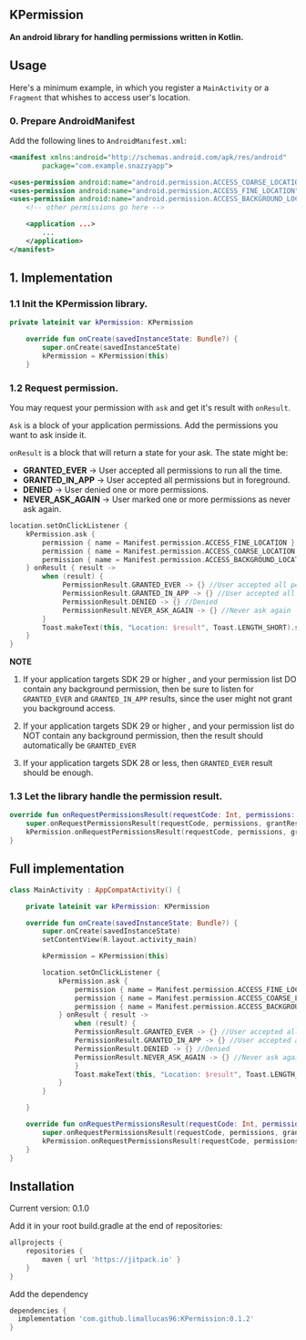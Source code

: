 

## KPermission
**An android library for handling permissions written in Kotlin.**

## Usage

Here's a minimum example, in which you register a `MainActivity` or a `Fragment` that whishes to access user's location. 

### 0. Prepare AndroidManifest

Add the following lines to `AndroidManifest.xml`:
 
```xml
<manifest xmlns:android="http://schemas.android.com/apk/res/android"
        package="com.example.snazzyapp">

<uses-permission android:name="android.permission.ACCESS_COARSE_LOCATION" />  
<uses-permission android:name="android.permission.ACCESS_FINE_LOCATION" />  
<uses-permission android:name="android.permission.ACCESS_BACKGROUND_LOCATION" />
    <!-- other permissions go here -->

    <application ...>
        ...
    </application>
</manifest>
```

## 1. Implementation

### 1.1 Init the KPermission library.

```kotlin
private lateinit var kPermission: KPermission

    override fun onCreate(savedInstanceState: Bundle?) {
        super.onCreate(savedInstanceState)
        kPermission = KPermission(this)
    }
```

### 1.2 Request permission.

You may request your permission with `ask` and get it's result with `onResult`.

`Ask` is a block of your application permissions. Add the permissions you want to ask inside it.

`onResult` is a block that will return a state for your ask. 
The state might be: 

 - **GRANTED_EVER** -> User accepted all permissions to run all the time. 
 - **GRANTED_IN_APP** -> User accepted all permissions but in foreground. 
 - **DENIED** -> User denied one or more permissions.
 - **NEVER_ASK_AGAIN** -> User marked one or more permissions as never ask again.

```kotlin
location.setOnClickListener {
    kPermission.ask {
        permission { name = Manifest.permission.ACCESS_FINE_LOCATION }
        permission { name = Manifest.permission.ACCESS_COARSE_LOCATION }
        permission { name = Manifest.permission.ACCESS_BACKGROUND_LOCATION }
    } onResult { result ->
        when (result) {
           	 PermissionResult.GRANTED_EVER -> {} //User accepted all permissions
           	 PermissionResult.GRANTED_IN_APP -> {} //User accepted all permissions but in foreground
          	 PermissionResult.DENIED -> {} //Denied
           	 PermissionResult.NEVER_ASK_AGAIN -> {} //Never ask again
        }
        Toast.makeText(this, "Location: $result", Toast.LENGTH_SHORT).show()
    }
}
```

**NOTE**

 1. If your application targets SDK 29 or higher , and your permission list DO contain any background permission, then be sure to listen for `GRANTED_EVER` and `GRANTED_IN_APP` results, since the user might not grant you background access.
 
 
 2. If your application targets SDK 29 or higher , and your permission list do NOT contain any background permission, then the result should automatically be `GRANTED_EVER` 


 3. If your application targets SDK 28 or less, then `GRANTED_EVER` result should be enough.


### 1.3 Let the library handle the permission result. 

```kotlin
override fun onRequestPermissionsResult(requestCode: Int, permissions: Array<out String>, grantResults: IntArray) {
    super.onRequestPermissionsResult(requestCode, permissions, grantResults)
    kPermission.onRequestPermissionsResult(requestCode, permissions, grantResults)
}
```

## Full implementation

```kotlin
class MainActivity : AppCompatActivity() {

    private lateinit var kPermission: KPermission

    override fun onCreate(savedInstanceState: Bundle?) {
        super.onCreate(savedInstanceState)
        setContentView(R.layout.activity_main)

        kPermission = KPermission(this)

        location.setOnClickListener {
            kPermission.ask {
                permission { name = Manifest.permission.ACCESS_FINE_LOCATION }
                permission { name = Manifest.permission.ACCESS_COARSE_LOCATION }
                permission { name = Manifest.permission.ACCESS_BACKGROUND_LOCATION }
            } onResult { result ->
                when (result) {
           		PermissionResult.GRANTED_EVER -> {} //User accepted all permissions
           		PermissionResult.GRANTED_IN_APP -> {} //User accepted all permissions but in foreground
           		PermissionResult.DENIED -> {} //Denied
           		PermissionResult.NEVER_ASK_AGAIN -> {} //Never ask again
                }
                Toast.makeText(this, "Location: $result", Toast.LENGTH_SHORT).show()
            }
        }

    }

    override fun onRequestPermissionsResult(requestCode: Int, permissions: Array<out String>, grantResults: IntArray) {
        super.onRequestPermissionsResult(requestCode, permissions, grantResults)
        kPermission.onRequestPermissionsResult(requestCode, permissions, grantResults)
    }
}
```

## Installation

Current version: 0.1.0

Add it in your root build.gradle at the end of repositories:

```groovy
allprojects {
	repositories {
		maven { url 'https://jitpack.io' }
	}
}
```

Add the dependency

```groovy
dependencies {
  implementation 'com.github.limallucas96:KPermission:0.1.2'
}
```
